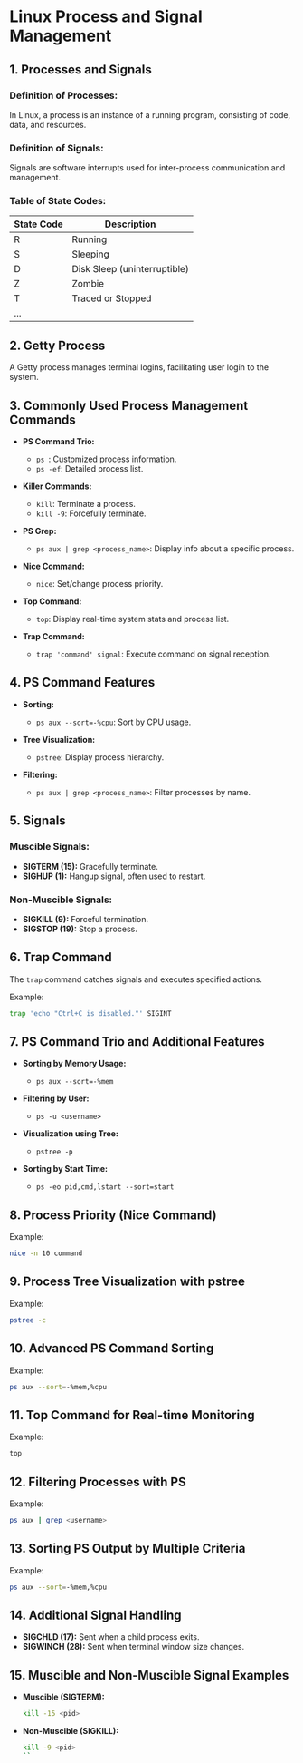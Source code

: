 # Linux Process and Signal Management

## 1. Processes and Signals

### Definition of Processes:
In Linux, a process is an instance of a running program, consisting of code, data, and resources.

### Definition of Signals:
Signals are software interrupts used for inter-process communication and management.

### Table of State Codes:

| State Code | Description            |
|------------|------------------------|
| R          | Running                |
| S          | Sleeping               |
| D          | Disk Sleep (uninterruptible)|
| Z          | Zombie                 |
| T          | Traced or Stopped      |
| ...

## 2. Getty Process

A Getty process manages terminal logins, facilitating user login to the system.

## 3. Commonly Used Process Management Commands

- **PS Command Trio:**
  - `ps `: Customized process information.
  - `ps -ef`: Detailed process list.

- **Killer Commands:**
  - `kill`: Terminate a process.
  - `kill -9`: Forcefully terminate.

- **PS Grep:**
  - `ps aux | grep <process_name>`: Display info about a specific process.

- **Nice Command:**
  - `nice`: Set/change process priority.

- **Top Command:**
  - `top`: Display real-time system stats and process list.

- **Trap Command:**
  - `trap 'command' signal`: Execute command on signal reception.

## 4. PS Command Features

- **Sorting:**
  - `ps aux --sort=-%cpu`: Sort by CPU usage.
  
- **Tree Visualization:**
  - `pstree`: Display process hierarchy.

- **Filtering:**
  - `ps aux | grep <process_name>`: Filter processes by name.

## 5. Signals

### Muscible Signals:
- **SIGTERM (15):** Gracefully terminate.
- **SIGHUP (1):** Hangup signal, often used to restart.

### Non-Muscible Signals:
- **SIGKILL (9):** Forceful termination.
- **SIGSTOP (19):** Stop a process.

## 6. Trap Command

The `trap` command catches signals and executes specified actions.

Example:
```bash
trap 'echo "Ctrl+C is disabled."' SIGINT
```

## 7. PS Command Trio and Additional Features

- **Sorting by Memory Usage:**
  - `ps aux --sort=-%mem`

- **Filtering by User:**
  - `ps -u <username>`

- **Visualization using Tree:**
  - `pstree -p`

- **Sorting by Start Time:**
  - `ps -eo pid,cmd,lstart --sort=start`

## 8. Process Priority (Nice Command)

Example:
```bash
nice -n 10 command
```

## 9. Process Tree Visualization with pstree

Example:
```bash
pstree -c
```

## 10. Advanced PS Command Sorting

Example:
```bash
ps aux --sort=-%mem,%cpu
```

## 11. Top Command for Real-time Monitoring

Example:
```bash
top
```

## 12. Filtering Processes with PS

Example:
```bash
ps aux | grep <username>
```

## 13. Sorting PS Output by Multiple Criteria

Example:
```bash
ps aux --sort=-%mem,%cpu
```

## 14. Additional Signal Handling

- **SIGCHLD (17):** Sent when a child process exits.
- **SIGWINCH (28):** Sent when terminal window size changes.

## 15. Muscible and Non-Muscible Signal Examples

- **Muscible (SIGTERM):**
  ```bash
  kill -15 <pid>
  ```

- **Non-Muscible (SIGKILL):**
  ```bash
  kill -9 <pid>
  ``
